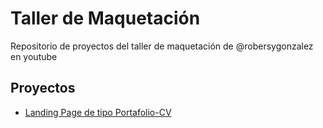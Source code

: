 # Taller de Maquetación

Repositorio de proyectos del taller de maquetación de @robersygonzalez en youtube

## Proyectos

- [Landing Page de tipo Portafolio-CV](https://robersygonzalez.github.io/youtube-taller-maquetacion/portafolio-cv)